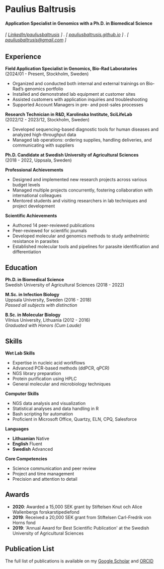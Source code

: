 Paulius Baltrusis
======

#### Application Specialist in Genomics with a Ph.D. in Biomedical Science
###### [ [LinkedIn/pauliusbaltrusis](https://www.linkedin.com/in/paulius-baltrusis/) ] . [ [pauliusbaltrusis.github.io](https://pauliusbaltrusis.github.io/) ] . [ <pauliusbaltrusis@gmail.com> ]

Experience
---------
**Field Application Specialist in Genomics, Bio-Rad Laboratories**<br/> (2024/01 - Present, Stockholm, Sweden)
- Organized and conducted both internal and external trainings on Bio-Rad’s genomics portfolio
- Installed and demonstrated lab equipment at customer sites
- Assisted customers with application inquiries and troubleshooting
- Supported Account Managers in pre- and post-sales processes

**Research Technician in R&D, Karolinska Institute, SciLifeLab**<br/> (2022/12 - 2023/12, Stockholm, Sweden)
- Developed sequencing-based diagnostic tools for human diseases and analyzed high-throughput data
- Managed lab operations: ordering supplies, handling deliveries, and communicating with suppliers

**Ph.D. Candidate at Swedish University of Agricultural Sciences** <br/>(2018 - 2022, Uppsala, Sweden)

**Professional Achievements**
- Designed and implemented new research projects across various budget levels
- Managed multiple projects concurrently, fostering collaboration with international colleagues
- Mentored students and visiting researchers in lab techniques and project development

**Scientific Achievements**
- Authored 14 peer-reviewed publications
- Peer-reviewed for scientific journals
- Developed molecular and genomics methods to study anthelmintic resistance in parasites
- Established molecular tools and pipelines for parasite identification and differentiation

Education
---------

**Ph.D. in Biomedical Science**  
Swedish University of Agricultural Sciences (2018 - 2022)

**M.Sc. in Infection Biology**  
Uppsala University, Sweden (2016 - 2018)  
*Passed all subjects with distinction*

**B.Sc. in Molecular Biology**  
Vilnius University, Lithuania (2012 - 2016)  
*Graduated with Honors (Cum Laude)*



Skills
------
**Wet Lab Skills**
- Expertise in nucleic acid workflows
- Advanced PCR-based methods (ddPCR, qPCR)
- NGS library preparation
- Protein purification using HPLC
- General molecular and microbiology techniques

**Computer Skills**
- NGS data analysis and visualization
- Statistical analyses and data handling in R
- Bash scripting for automation
- Proficient in Microsoft Office, Quartzy, ELN, CPQ, Salesforce

**Languages**
- **Lithuanian** Native
- **English** Fluent
- **Swedish** Advanced

**Core Competencies**
- Science communication and peer review
- Project and time management
- Precision and attention to detail


Awards
------

- **2020**: Awarded a 15,000 SEK grant by Stiftelsen Knut och Alice Wallenbergs forskarstipediefond
- **2019**: Received a 20,000 SEK grant from Stiftelsen Carl-Fredrik von Horns fond
- **2019**: 'Annual Award for Best Scientific Publication' at the Swedish University of Agricultural Sciences

Publication List
--------
The full list of publications is available on my
[Google Scholar](https://scholar.google.com/citations?user=72-4TsEAAAAJ&hl=sv) and
[ORCID](https://orcid.org/0000-0001-7393-8524)  
